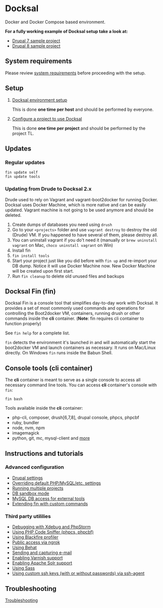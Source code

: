 # Docksal

Docker and Docker Compose based environment.

**For a fully working example of Docksal setup take a look at:**
- [Drupal 7 sample project](https://github.com/docksal/drupal7)
- [Drupal 8 sample project](https://github.com/docksal/drupal8)


## System requirements

Please review [system requirements](/docs/system-requirements.md) before proceeding with the setup.


<a name="setup"></a>
## Setup

1. [Docksal environment setup](/docs/env-setup.md)
    
    This is done **one time per host** and should be performed by everyone.

2. [Configure a project to use Docksal](/docs/project-setup.md)

    This is done **one time per project** and should be performed by the project TL.


<a name="updates"></a>
## Updates

### Regular updates

```
fin update self
fin update tools
```

### Updating from Drude to Docksal 2.x

Drude used to rely on Vagrant and vagrant-boot2docker for running Docker.  
Docksal uses Docker Machine, which is more native and can be easily updated.
Vagrant machine is not going to be used anymore and should be deleted. 

1. Create dumps of databases you need using `drush`
2. Go to your `<projects>` folder and use `vagrant destroy` to destroy the old (Drude) VM. If you happened to have several of them, please destroy all.
3. You can uninstall vagrant if you do't need it (manually or `brew uninstall vagrant` on Mac, `choco uninstall vagrant` on Win)
4. Install fin
5. `fin install tools`
6. Start your project just like you did before with `fin up` and re-import your DB dump. Notice it will use Docker Machine now. New Docker Machine will be created upon first start.
7. Run `fin cleanup` to delete old unused files and backups

<a name="fin"></a>
## Docksal Fin (fin)

Docksal Fin is a console tool that simplifies day-to-day work with Docksal.
It provides a set of most commonly used commands and operations for controlling the Boot2docker VM, containers, running drush or other commands inside the **cli** container. (**Note**: fin requires cli container to function properly)

See `fin help` for a complete list.

`fin` detects the environment it's launched in and will automatically start the boot2docker VM and launch containers as necessary.
It runs on Mac/Linux directly. On Windows `fin` runs inside the Babun Shell.


<a name="cli"></a>
## Console tools (cli container)

The **cli** container is meant to serve as a single console to access all necessary command line tools.
You can access **cli** container's console with `fin`:

```
fin bash
```

Tools available inside the **cli** container:

- php-cli, composer, drush[6,7,8], drupal console, phpcs, phpcbf
- ruby, bundler
- node, nvm, npm
- imagemagick
- python, git, mc, mysql-client and [more](https://github.com/docksal/image-cli)


<a name="instructions"></a>
## Instructions and tutorials

### Advanced configuration
- [Drupal settings](/docs/drupal-settings.md)
- [Overriding default PHP/MySQL/etc. settings](/docs/settings.md)
- [Running multiple projects](/docs/multiple-projects.md)
- [DB sandbox mode](/docs/db-sandbox.md)
- [MySQL DB access for external tools](/docs/db-access.md)
- [Extending fin with custom commands](/docs/custom-commands.md)

### Third party utililies
- [Debugging with Xdebug and PhpStorm](/docs/xdebug.md)
- [Using PHP Code Sniffer (phpcs, phpcbf)](/docs/phpcs.md)
- [Using Blackfire profiler](/docs/blackfire.md)
- [Public access via ngrok](/docs/public-access.md)
- [Using Behat](/docs/behat.md)
- [Sending and capturing e-mail](/docs/mail.md)
- [Enabling Varnish support](/docs/varnish.md)
- [Enabling Apache Solr support](/docs/apache-solr.md)
- [Using Sass](/docs/sass.md)
- [Using custom ssh keys (with or without passwords) via ssh-agent](/docs/ssh-agent.md)

<a name="troubleshooting"></a>
## Troubleshooting

[Troubleshooting](https://github.com/docksal/docksal/issues)
